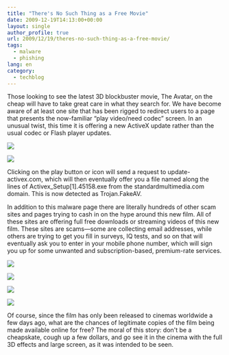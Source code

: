 ```yaml
---
title: "There's No Such Thing as a Free Movie"
date: 2009-12-19T14:13:00+00:00
layout: single
author_profile: true
url: 2009/12/19/theres-no-such-thing-as-a-free-movie/
tags:
  - malware
  - phishing
lang: en
category: 
  - techblog
---
```

Those looking to see the latest 3D blockbuster movie, The Avatar, on the cheap will have to take great care in what they search for. We have become aware of at least one site that has been rigged to redirect users to a page that presents the now-familiar “play video/need codec” screen. In an unusual twist, this time it is offering a new ActiveX update rather than the usual codec or Flash player updates.

[![](http://2.bp.blogspot.com/_vaUVXcmC3OI/SyzXoSOSF5I/AAAAAAAAAbk/AiiFrU0sVlA/s640/FreeAvatarMovie_2.png)](http://2.bp.blogspot.com/_vaUVXcmC3OI/SyzXoSOSF5I/AAAAAAAAAbk/AiiFrU0sVlA/s1600-h/FreeAvatarMovie_2.png)

[![](http://3.bp.blogspot.com/_vaUVXcmC3OI/SyzXmyfpd7I/AAAAAAAAAbc/jsFyVHZtPxs/s640/avatar2_2.png)](http://3.bp.blogspot.com/_vaUVXcmC3OI/SyzXmyfpd7I/AAAAAAAAAbc/jsFyVHZtPxs/s1600-h/avatar2_2.png)

Clicking on the play button or icon will send a request to update-activex.com, which will then eventually offer you a file named along the lines of Activex_Setup[1].45158.exe from the standardmultimedia.com domain. This is now detected as Trojan.FakeAV.

In addition to this malware page there are literally hundreds of other scam sites and pages trying to cash in on the hype around this new film. All of these sites are offering full free downloads or streaming videos of this new film. These sites are scams—some are collecting email addresses, while others are trying to get you fill in surveys, IQ tests, and so on that will eventually ask you to enter in your mobile phone number, which will sign you up for some unwanted and subscription-based, premium-rate services.

[![](http://4.bp.blogspot.com/_vaUVXcmC3OI/SyzXgSAgYQI/AAAAAAAAAbE/ULOLQ_coDuI/s640/avatar_IQtest.png)](http://4.bp.blogspot.com/_vaUVXcmC3OI/SyzXgSAgYQI/AAAAAAAAAbE/ULOLQ_coDuI/s1600-h/avatar_IQtest.png)

[![](http://2.bp.blogspot.com/_vaUVXcmC3OI/SyzXjLPnVEI/AAAAAAAAAbM/lhDrQc4WPtc/s640/avatar_myplick.com_2.png)](http://2.bp.blogspot.com/_vaUVXcmC3OI/SyzXjLPnVEI/AAAAAAAAAbM/lhDrQc4WPtc/s1600-h/avatar_myplick.com_2.png)

[![](http://1.bp.blogspot.com/_vaUVXcmC3OI/SyzXmTBRo-I/AAAAAAAAAbU/QQfwoDiNuV4/s640/avatar_watchmovie_1.png)](http://1.bp.blogspot.com/_vaUVXcmC3OI/SyzXmTBRo-I/AAAAAAAAAbU/QQfwoDiNuV4/s1600-h/avatar_watchmovie_1.png)

[![](http://3.bp.blogspot.com/_vaUVXcmC3OI/SyzXdH8wbEI/AAAAAAAAAa8/zGQwmqZdzHs/s640/avatar_iq_2.png)](http://3.bp.blogspot.com/_vaUVXcmC3OI/SyzXdH8wbEI/AAAAAAAAAa8/zGQwmqZdzHs/s1600-h/avatar_iq_2.png)

Of course, since the film has only been released to cinemas worldwide a few days ago, what are the chances of legitimate copies of the film being made available online for free? The moral of this story: don't be a cheapskate, cough up a few dollars, and go see it in the cinema with the full 3D effects and large screen, as it was intended to be seen.
